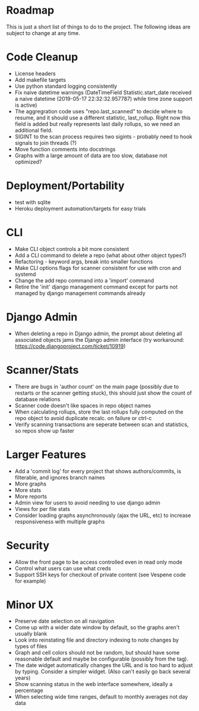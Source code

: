 Roadmap
=======

This is just a short list of things to do to the project. The following ideas are subject to change at any time.

Code Cleanup
============
- License headers
- Add makefile targets
- Use python standard logging consistently
- Fix naive datetime warnings (DateTimeField Statistic.start_date received a naive datetime (2019-05-17 22:32:32.957787) while time zone support is active)
- The aggregration code uses "repo.last_scanned" to decide where to resume, and it should use a different statistic, last_rollup. Right now this field is added but really represents last daily rollups, so we need an additional field.
- SIGINT to the scan process requires two sigints - probably need to hook signals to join threads (?)
- Move function comments into docstrings
- Graphs with a large amount of data are too slow, database not optimized?

Deployment/Portability
======================
- test with sqlite
- Heroku deployment automation/targets for easy trials

CLI
===
- Make CLI object controls a bit more consistent
- Add a CLI command to delete a repo (what about other object types?)
- Refactoring - keyword args, break into smaller functions
- Make CLI options flags for scanner consistent for use with cron and systemd
- Change the add repo command into a 'import' command
- Retire the 'init' django management command except for parts not managed by django management commands already

Django Admin
============
- When deleting a repo in Django admin, the prompt about deleting all associated objects jams the Django admin interface (try workaround: https://code.djangoproject.com/ticket/10919)

Scanner/Stats
=============
- There are bugs in 'author count' on the main page (possibly due to restarts or the scanner getting stuck), this should just show the count of database relations
- Scanner code doesn't like spaces in repo object names
- When calculating rollups, store the last rollups fully computed on the repo object to avoid duplicate recalc. on failure or ctrl-c
- Verify scanning transactions are seperate between scan and statistics, so repos show up faster

Larger Features
===============
- Add a 'commit log' for every project that shows authors/commits, is filterable, and ignores branch names
- More graphs
- More stats
- More reports
- Admin view for users to avoid needing to use django admin
- Views for per file stats
- Consider loading graphs asynchronously (ajax the URL, etc) to increase responsiveness with multiple graphs

Security
========
- Allow the front page to be access controlled even in read only mode
- Control what users can use what creds
- Support SSH keys for checkout of private content (see Vespene code for example)

Minor UX
========
- Preserve date selection on all navigation
- Come up with a wider date window by default, so the graphs aren't usually blank
- Look into reinstating file and directory indexing to note changes by types of files
- Graph and cell colors should  not be random, but should have some reasonable default and maybe be configurable (possibly from the tag).
- The date widget automatically changes the URL and is too hard to adjust by typing. Consider a simpler widget.  (Also can't easily go back several years)
- Show scanning status in the web interface somewhere, ideally a percentage
- When selecting wide time ranges, default to monthly averages not day data


